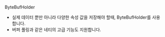 ByteBufHolder
- 실제 데이터 뿐만 아니라 다양한 속성 값을 저장해야 할때, ByteBufHolder를 사용합니다.
- 버퍼 풀링과 같은 네티의 고급 기능도 지원합니다.
